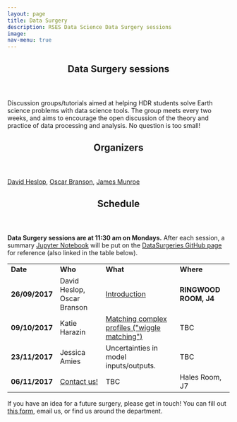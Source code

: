 ```yaml
---
layout: page
title: Data Surgery
description: RSES Data Science Data Surgery sessions
image: 
nav-menu: true
--- 
```


<section id="main" class="style2">
	<div class="inner">
		<header class="major">
			<h1>Data Surgery sessions</h1>
		</header>
		<p>Discussion groups/tutorials aimed at helping HDR students solve Earth science problems with data science tools. The group meets every two weeks, and aims to encourage the open discussion of the theory and practice of data processing and analysis. No question is too small!</p>
		<header class="minor">
			<h2>Organizers</h2>
		</header>
		<a href="http://rses.anu.edu.au/people/david-heslop">David Heslop</a>,
		<a href="http://rses.anu.edu.au/people/oscar-branson">Oscar Branson</a>,
		<a href="http://www.physics.mun.ca/~jmunroe/">James Munroe</a>
		<p></p>
		<header class="minor">
			<h2>Schedule</h2>
		</header>
		<p> <b>Data Surgery sessions are at 11:30 am on Mondays.</b> After each session, a summary <a href="http://jupyter.org/" target="_blank">Jupyter Notebook</a> will be put on the <a href="https://github.com/rses-datascience/DataSurgeries" target="_blank">DataSurgeries GitHub page</a> for reference (also linked in the table below).</p>
		<table>
			<tr>
				<td><b>Date</b></td>
				<td><b>Who</b></td>
				<td><b>What</b></td>
				<td><b>Where</b></td>
			</tr>
			<tr>
				<td><b>26/09/2017</b></td>
				<td>David Heslop, Oscar Branson</td>
				<td><a href="https://nbviewer.jupyter.org/github/rses-datascience/DataSurgeries/blob/master/01_Intro/Intro_to_Python_and_Jupyter.ipynb" target="_blank">Introduction</a></td>
				<td><b>RINGWOOD ROOM, J4</b></td>
			</tr>
			<tr>
				<td><b>09/10/2017</b></td>
				<td>Katie Harazin</td>
				<td><a href="https://nbviewer.jupyter.org/github/rses-datascience/DataSurgeries/blob/master/02_ProfileMatching/02_ProfileMatching.ipynb" target="_blank">Matching complex profiles ("wiggle matching")</a></td>
				<td>TBC</td>
			</tr>
			<tr>
				<td><b>23/11/2017</b></td>
				<td>Jessica Amies</td>
				<td>Uncertainties in model inputs/outputs.</td>
				<td>TBC</td>
			</tr>
			<tr>
				<td><b>06/11/2017</b></td>
				<td><a href="https://goo.gl/forms/pq1FIkvxYlrQD8t62" target="_blank">Contact us!</a></td>
				<td>TBC</td>
				<td>Hales Room, J7</td>
			</tr>
			<!-- <tr>
				<td><b>20/11/2017</b></td>
				<td>TBC</td>
				<td>TBC</td>
				<td>Hales Room, J7</td>
			</tr> -->
			<!-- <tr>
				<td><b></b></td>
				<td></td>
				<td></td>
				<td>Hales Room, J7</td>
			</tr> -->
		</table>
		<p> If you have an idea for a future surgery, please get in touch! You can fill out <a href="https://goo.gl/forms/pq1FIkvxYlrQD8t62" target="_blank"> this form</a>, email us, or find us around the department.</p>
	</div>
</section>
